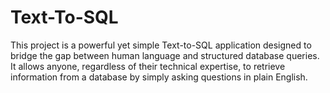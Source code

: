 # Text-To-SQL
This project is a powerful yet simple Text-to-SQL application designed to bridge the gap between human language and structured database queries. It allows anyone, regardless of their technical expertise, to retrieve information from a database by simply asking questions in plain English.
